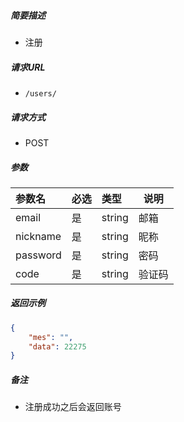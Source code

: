 ##### 简要描述

- 注册

##### 请求URL

- ` /users/ `

##### 请求方式

- POST 

##### 参数



| 参数名   | 必选 | 类型   | 说明 |
| :------- | :--- | :----- | ---- |
| email    | 是   | string | 邮箱 |
| nickname | 是   | string | 昵称 |
| password | 是   | string | 密码 |
| code|是|string|验证码|

##### 返回示例 

```json
{
    "mes": "",
    "data": 22275
}
```

##### 备注 

- 注册成功之后会返回账号